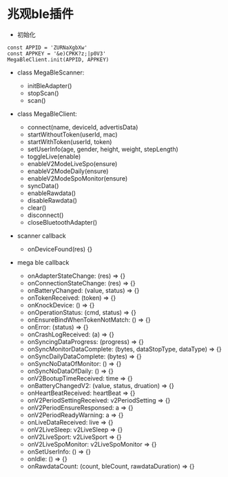 # 兆观ble插件

- 初始化
```
const APPID = 'ZURNaXgbXw'
const APPKEY = '&e)CPKK?z;|p0V3'
MegaBleClient.init(APPID, APPKEY)
```


- class MegaBleScanner:
    - initBleAdapter()
    - stopScan()
    - scan()
- class MegaBleClient:
    - connect(name, deviceId, advertisData)
    - startWithoutToken(userId, mac) 
    - startWithToken(userId, token) 
    - setUserInfo(age, gender, height, weight, stepLength) 
    - toggleLive(enable) 
    - enableV2ModeLiveSpo(ensure) 
    - enableV2ModeDaily(ensure) 
    - enableV2ModeSpoMonitor(ensure) 
    - syncData() 
    - enableRawdata() 
    - disableRawdata()
    - clear()
    - disconnect() 
    - closeBluetoothAdapter()

- scanner callback
    - onDeviceFound(res) {}
- mega ble callback
    - onAdapterStateChange: (res) => {}
    - onConnectionStateChange: (res) => {}
    - onBatteryChanged: (value, status) => {}
    - onTokenReceived: (token) => {}
    - onKnockDevice: () => {}
    - onOperationStatus: (cmd, status) => {}
    - onEnsureBindWhenTokenNotMatch: () => {} 
    - onError: (status) => {}
    - onCrashLogReceived: (a) => {}
    - onSyncingDataProgress: (progress) => {}
    - onSyncMonitorDataComplete: (bytes, dataStopType, dataType) => {}
    - onSyncDailyDataComplete: (bytes) => {}
    - onSyncNoDataOfMonitor: () => {}
    - onSyncNoDataOfDaily: () => {}
    - onV2BootupTimeReceived: time => {}
    - onBatteryChangedV2: (value, status, druation) => {}
    - onHeartBeatReceived: heartBeat => {} 
    - onV2PeriodSettingReceived: v2PeriodSetting => {}
    - onV2PeriodEnsureResponsed: a => {}
    - onV2PeriodReadyWarning: a => {}
    - onLiveDataReceived: live => {}
    - onV2LiveSleep: v2LiveSleep => {}
    - onV2LiveSport: v2LiveSport => {}
    - onV2LiveSpoMonitor: v2LiveSpoMonitor => {}
    - onSetUserInfo: () => {}
    - onIdle: () => {}
    - onRawdataCount: (count, bleCount, rawdataDuration) => {}